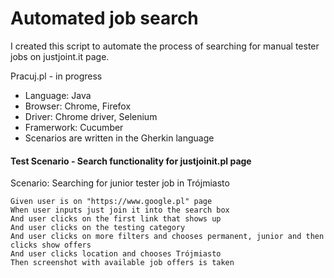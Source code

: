 # Automated job search

I created this script to automate the process of searching for manual tester jobs on justjoint.it page.

Pracuj.pl - in progress

* Language: Java
* Browser: Chrome, Firefox
* Driver: Chrome driver, Selenium
* Framerwork: Cucumber
* Scenarios are written in the Gherkin language

#### Test Scenario - Search functionality for justjoinit.pl page

  Scenario: Searching for junior tester job in Trójmiasto

    Given user is on "https://www.google.pl" page
    When user inputs just join it into the search box
    And user clicks on the first link that shows up
    And user clicks on the testing category
    And user clicks on more filters and chooses permanent, junior and then clicks show offers
    And user clicks location and chooses Trójmiasto
    Then screenshot with available job offers is taken
